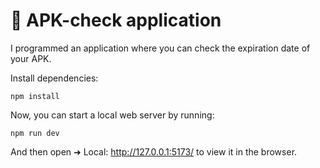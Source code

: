 # 🚗 APK-check application

I programmed an application where you can check the expiration date of your APK. 

Install dependencies:

```
npm install
```

Now, you can start a local web server by running:

```
npm run dev
```

And then open  ➜ Local: http://127.0.0.1:5173/ to view it in the browser.
